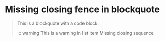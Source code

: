# Missing closing fence in blockquote

> This is a blockquote with a code block:
>
> ::: warning
> This is a warning in list item
> Missing closing sequence
